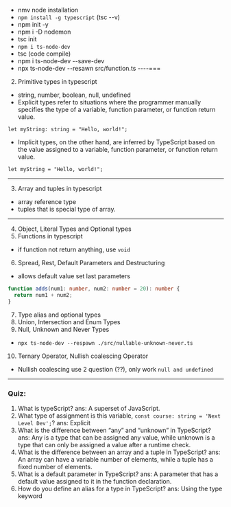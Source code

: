 - nmv node installation
- `npm install -g typescript` (tsc --v)
- npm init -y
- npm i -D nodemon
- tsc init
- `npm i ts-node-dev`
- tsc (code compile)
- npm i ts-node-dev --save-dev
- npx ts-node-dev --resawn src/function.ts
  ----===

2. Primitive types in typescript

- string, number, boolean, null, undefined
- Explicit types refer to situations where the programmer manually specifies the type of a variable, function parameter, or function return value.

```
let myString: string = "Hello, world!";
```

- Implicit types, on the other hand, are inferred by TypeScript based on the value assigned to a variable, function parameter, or function return value.

```
let myString = "Hello, world!";
```

---

3. Array and tuples in typescript

- array reference type
- tuples that is special type of array.

---

4. Object, Literal Types and Optional types
5. Functions in typescript

- if function not return anything, use `void`

6. Spread, Rest, Default Parameters and Destructuring

- allows default value set last parameters

```typescript
function adds(num1: number, num2: number = 20): number {
  return num1 + num2;
}
```

7. Type alias and optional types
8. Union, Intersection and Enum Types
9. Null, Unknown and Never Types

- `npx ts-node-dev --respawn ./src/nullable-unknown-never.ts`
10. Ternary Operator, Nullish coalescing Operator
- Nullish coalescing use 2 question (??), only work `null and undefined`
---
### Quiz:
1. What is typeScript?
ans: A superset of JavaScript.
2.  What type of assignment is this variable, `const course: string = 'Next Level Dev';`?
ans: Explicit
3. What is the difference between “any” and “unknown” in TypeScript?
ans: Any is a type that can be assigned any value, while unknown is a type that can only be assigned a value after a runtime check.
6. What is the difference between an array and a tuple in TypeScript?
ans: An array can have a variable number of elements, while a tuple has a fixed number of elements.
9. What is a default parameter in TypeScript?
ans: A parameter that has a default value assigned to it in the function declaration.
10. How do you define an alias for a type in TypeScript?
ans: Using the type keyword

